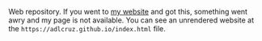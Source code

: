 Web repository. If you went to [my website](https://adlcruz.github.io/) and got this, something went awry and my page is not available. You can see an unrendered website at the `https://adlcruz.github.io/index.html` file.
